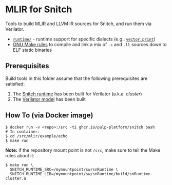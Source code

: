 # MLIR for Snitch

Tools to build MLIR and LLVM IR sources for Snitch, and run them via Verilator.

* [`runtime/`](runtime/) - runtime support for specific dialects (e.g.: [`vector.print`](https://mlir.llvm.org/docs/Dialects/Vector/#vectorprint-vectorprintop))
* [GNU Make rules](Makefile.rules) to compile and link a mix of `.c` and `.ll` sources down to ELF static binaries

## Prerequisites

Build tools in this folder assume that the following prerequisites are satisfied:

1. The [Snitch runtime](/sw/snRuntime/) has been built for Verilator (a.k.a. *cluster*)
2. The [Verilator model](/hw/system/snitch_cluster/) has been built

## How To (via Docker image)

```shell
$ docker run -v <repo>:/src -ti ghcr.io/pulp-platform/snitch bash
# In container:
$ cd /src/mlir/example/echo
$ make run
```

**Note:** if the repository mount point is not `/src`, make sure to tell the Make rules about it:

```shell
$ make run \
  SNITCH_RUNTIME_SRC=/mymountpoint/sw/snRuntime \
  SNITCH_RUNTIME_LIB=/mymountpoint/sw/snRuntime/build/snRuntime-cluster.a
```

